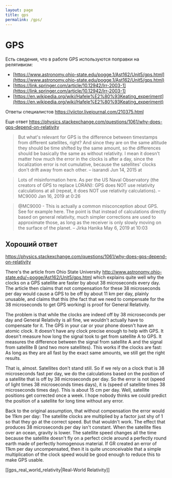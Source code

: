 ```yaml
---
layout: page
title: gps
permalink: /gps/
---
```

# GPS

Есть сведения, что в работе GPS используются поправки на релятивизм:

- [https://www.astronomy.ohio-state.edu/pogge.1/Ast162/Unit5/gps.html](https://www.astronomy.ohio-state.edu/pogge.1/Ast162/Unit5/gps.html)
- [https://link.springer.com/article/10.12942/lrr-2003-1](https://link.springer.com/article/10.12942/lrr-2003-1)
- [https://en.wikipedia.org/wiki/Hafele%E2%80%93Keating_experiment](https://en.wikipedia.org/wiki/Hafele%E2%80%93Keating_experiment)


Ответы специалистов https://viictor.livejournal.com/210375.html

Еще ответ https://physics.stackexchange.com/questions/1061/why-does-gps-depend-on-relativity

> But what's relevant for GPS is the difference between timestamps from different satellites, right? And since they are on the same altitude they should be time shifted by the same amount, so the differences should be basically the same as without relativity. I mean it doesn't matter how much the error in the clocks is after a day, since the localization error is not cumulative, because the satellites' clocks don't drift away from each other. – 
isarandi Jun 14, 2015 at 

> Lots of misinformation here. As per the US Naval Observatory (the creators of GPS to replace LORAN): GPS does NOT use relativity calculations at all (repeat, it does NOT use relativity calculations). – 
MC9000  Jan 16, 2019 at 0:26

> @MC9000 - This is actually a common misconception about GPS. See for example here. The point is that instead of calculations directly based on general relativity, much simpler corrections are used to approximate those, as long as the receiver is only slowly moving on the surface of the planet. – 
Jirka Hanika May 6, 2019 at 10:03



## Хороший ответ

https://physics.stackexchange.com/questions/1061/why-does-gps-depend-on-relativity

There's the article from Ohio State University http://www.astronomy.ohio-state.edu/~pogge/Ast162/Unit5/gps.html which explains quite well why the clocks on a GPS satellite are faster by about 38 microseconds every day. The article then claims that not compensation for these 38 microseconds per day would cause a GPS to be off by about 11 km per day, plainly unusable, and claims that this (the fact that we need to compensate for the 38 microseconds to get GPS working) is proof for General Relativity.

The problem is that while the clocks are indeed off by 38 microseconds per day and General Relativity is all fine, we wouldn't actually have to compensate for it. The GPS in your car or your phone doesn't have an atomic clock. It doesn't have any clock precise enough to help with GPS. It doesn't measure how long the signal took to get from satellite A to GPS. It measures the difference between the signal from satellite A and the signal from satellite B (and two more satellites). This works if the clocks are fast: As long as they are all fast by the exact same amounts, we still get the right results.

That is, almost. Satellites don't stand still. So if we rely on a clock that is 38 microseconds fast per day, we do the calculations based on the position of a satellite that is off by 38 microseconds per day. So the error is not (speed of light times 38 microseconds times days), it is (speed of satellite times 38 microseconds times day). This is about 15 cm per day. Well, satellite positions get corrected once a week. I hope nobody thinks we could predict the position of a satellite for long time without any error.

Back to the original assumption, that without compensation the error would be 11km per day: The satellite clocks are multiplied by a factor just shy of 1 so that they go at the correct speed. But that wouldn't work. The effect that produces 38 microseconds per day isn't constant. When the satellite flies over an ocean, gravity is lower. The satellite speed changes all the time because the satellite doesn't fly on a perfect circle around a perfectly round earth made of perfectly homogenous material. If GR created an error of 11km per day uncompensated, then it is quite unconceivable that a simple multiplication of the clock speed would be good enough to reduce this to make GPS usable.

[[gps_real_world_relativity|Real-World Relativity]]

